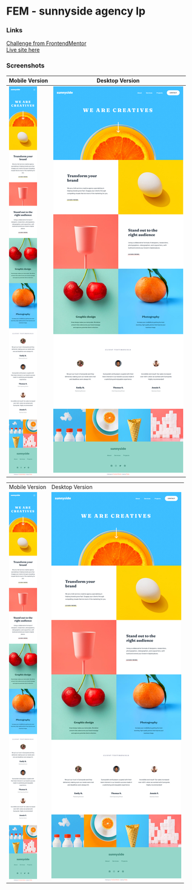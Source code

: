 # FEM - sunnyside agency lp
### Links
[Challenge from FrontendMentor](https://www.frontendmentor.io/challenges/sunnyside-agency-landing-page-7yVs3B6ef)\
[Live site here](https://mgksp.github.io/FEM-sunnyside-agency-lp/)
### Screenshots
| Mobile Version | Desktop Version | 
|----------------|-----------------|
| <img align="top" src="./screenshots/mobile.png" alt="mobile version" /> | <img align="top" src="./screenshots/desktop.png" alt="desktop version" /> |

<table>
  <tr>
    <td>Mobile Version</td>
    <td>Desktop Version</td>
  </tr>
  <tr>
    <td><img align="top" src="./screenshots/mobile.png" alt="mobile version" /></td>
    <td><img align="top" src="./screenshots/desktop.png" alt="desktop version" /></td>
  </tr>
 </table>
